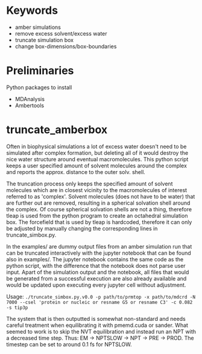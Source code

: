 # Keywords
- amber simulations
- remove excess solvent/excess water
- truncate simulation box
- change box-dimensions/box-boundaries

# Preliminaries
Python packages to install 
- MDAnalysis
- Ambertools

# truncate_amberbox
Often in biophysical simulations a lot of excess water doesn't need to be simulated after complex formation, but deleting all of it would destroy the nice water structure around eventual macromolecules. This python script keeps a user specified amount of solvent molecules around the complex and reports the approx. distance to the outer solv. shell.

The truncation process only keeps the specified amount of solvent molecules which are in closest vicinity to the macromolecules of interest referred to as 'complex'. Solvent molecules (does not have to be water) that are further out are removed, resulting in a spherical solvation shell around the complex. Of course spherical solvation shells are not a thing, therefore tleap is used from the python program to create an octahedral simulation box. The forcefield that is used by tleap is hardcoded, therefore it can only be adjusted by manually changing the corresponding lines in truncate_simbox.py.  

In the examples/ are dummy output files from an amber simulation run that can be truncated interactively with the jupyter notebook that can be found also in examples/. The jupyter notebook contains the same code as the python script, with the difference that the notebook does not parse user input. Apart of the simulation output and the notebook, all files that would be generated from a successful execution are also already available and would be updated upon executing every jupyter cell without adjustment.

Usage: `./truncate_simbox.py.v0.0 -p path/to/prmtop -x path/to/mdcrd -N 7000 --csel 'protein or nucleic or resname G5 or resname C3' -c 0.082 -s tip3p`

The system that is then outputted is somewhat non-standard and needs careful treatment when equilibrating it with pmemd.cuda or sander. What seemed to work is to skip the NVT equilibration and instead run an NPT with a decreased time step. Thus: EM -> NPTSLOW -> NPT -> PRE -> PROD. The timestep can be set to around 0.1 fs for NPTSLOW.
